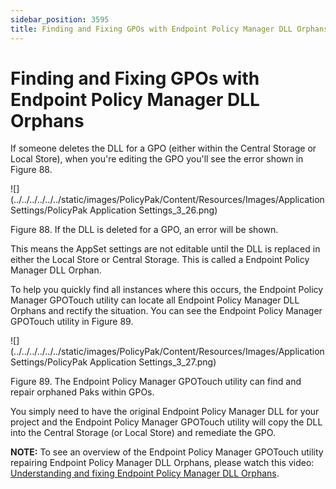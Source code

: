 ```yaml
---
sidebar_position: 3595
title: Finding and Fixing GPOs with Endpoint Policy Manager DLL Orphans
---
```


# Finding and Fixing GPOs with Endpoint Policy Manager DLL Orphans

If someone deletes the DLL for a GPO (either within the Central Storage or Local Store), when you're editing the GPO you'll see the error shown in Figure 88.

![](../../../../../../static/images/PolicyPak/Content/Resources/Images/ApplicationSettings/PolicyPak Application Settings_3_26.png)

Figure 88. If the DLL is deleted for a GPO, an error will be shown.

This means the AppSet settings are not editable until the DLL is replaced in either the Local Store or Central Storage. This is called a Endpoint Policy Manager DLL Orphan.

To help you quickly find all instances where this occurs, the Endpoint Policy Manager GPOTouch utility can locate all Endpoint Policy Manager DLL Orphans and rectify the situation. You can see the Endpoint Policy Manager GPOTouch utility in Figure 89.

![](../../../../../../static/images/PolicyPak/Content/Resources/Images/ApplicationSettings/PolicyPak Application Settings_3_27.png)

Figure 89. The Endpoint Policy Manager GPOTouch utility can find and repair orphaned Paks within GPOs.

You simply need to have the original Endpoint Policy Manager DLL for your project and the Endpoint Policy Manager GPOTouch utility will copy the DLL into the Central Storage (or Local Store) and remediate the GPO.

**NOTE:**  To see an overview of the Endpoint Policy Manager GPOTouch utility repairing Endpoint Policy Manager DLL Orphans, please watch this video: [Understanding and fixing Endpoint Policy Manager DLL Orphans](../../Video/ApplicationSettings/DLLOrphans "Understanding and fixing Endpoint Policy Manager DLL Orphans").